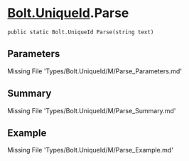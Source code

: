 # [Bolt.UniqueId](Types/Bolt.UniqueId.md).Parse
`public static Bolt.UniqueId Parse(string text)`
## Parameters
Missing File 'Types/Bolt.UniqueId/M/Parse_Parameters.md'
## Summary
Missing File 'Types/Bolt.UniqueId/M/Parse_Summary.md'
## Example
Missing File 'Types/Bolt.UniqueId/M/Parse_Example.md'
